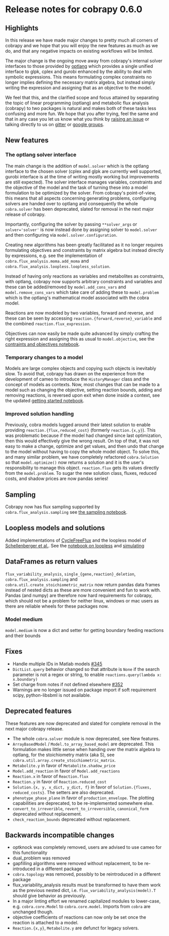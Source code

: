 # Release notes for cobrapy 0.6.0 

## Highlights

In this release we have made major changes to pretty much all corners
of cobrapy and we hope that you will enjoy the new features as much as
we do, and that any negative impacts on existing workflows will be
limited.

The major change is the ongoing move away from cobrapy's internal
solver interfaces to those provided by
[optlang](https://github.com/biosustain/optlang) which provides a
single unified interface to glpk, cplex and gurobi enhanced by the
ability to deal with symbolic expressions. This means formulating
complex constraints no longer implies defining the necessary matrix
algebra, but instead simply writing the expression and assigning that
as an objective to the model.

We feel that this, and the clarified scope and focus attained by
separating the topic of linear programming (optlang) and metabolic
flux analysis (cobrapy) to two packages is natural and makes both of
these tasks less confusing and more fun. We hope that you after
trying, feel the same and that in any case you let us know what you
think by
[raising an issue](https://github.com/opencobra/cobrapy/issues) or
talking directly to us on [gitter](gitter.im/opencobra/cobrapy) or
[google groups](https://groups.google.com/forum/#!forum/cobra-pie). 

## New features

### The optlang solver interface

The main change is the addition of `model.solver` which is the optlang
interface to the chosen solver (cplex and glpk are currently well
supported, gurobi interface is at the time of writing mostly working
but improvements are still expected). The solver interface manages
variables, constraints and the objective of the model and the task of
turning these into a model formulation to be optimized by the
solver. From cobrapy's point-of-view, this means that all aspects
concerning generating problems, configuring solvers are handed over to
optlang and consequently the whole `cobra.solver` has been deprecated,
slated for removal in the next major release of cobrapy.

Importantly, configuring the solver by passing `**solver_args` or
`solver='solver'` is now instead done by assigning solver to
`model.solver` and then configuring via `model.solver.configuration`.

Creating new algorithms has been greatly facilitated as it no longer
requires formulating objectives and constraints by matrix algebra but
instead directly by expressions, e.g. see the implementation of
`cobra.flux_analysis.moma.add_moma` and
`cobra.flux_analysis.loopless.loopless_solution`. 

Instead of having only reactions as variables and metabolites as
constraints, with optlang, cobrapy now supports arbitrary constraints
and variables and these can be added/removed by `model.add_cons_vars`
and `model.remove_cons_vars` which take care of adding these to
`model.problem` which is the optlang's mathematical model associated
with the cobra model.

Reactions are now modeled by two variables, forward and reverse, and
these can be seen by accessing `reaction.{forward,reverse}_variable`
and the combined `reaction.flux_expression`.

Objectives can now easily be made quite advanced by simply crafting
the right expression and assigning this as usual to `model.objective`,
see the
[contraints and objectives notebook](http://cobrapy.readthedocs.io/en/latest/constraints_objective.html). 

### Temporary changes to a model

Models are large complex objects and copying such objects is
inevitably slow. To avoid that, cobrapy has drawn on the experience
from the development of cameo to introduce the `HistoryManager` class
and the concept of models as contexts. Now, most changes that can be
made to a model such as changing the objective, setting reaction
bounds, adding and removing reactions, is reversed upon exit when done
inside a context, see the updated
[getting started notebook](http://cobrapy.readthedocs.io/en/latest/getting_started.html).

### Improved solution handling

Previously, cobra models lugged around their latest solution to enable
providing `reaction.{flux,reduced_cost}` (formerly
`reaction.{x,y}`). This was problematic because if the model had
changed since last optimization, then this would effectively give the
wrong result. On top of that, it was not easy to make a change,
optimize and get values, and then undo that change to the model
without having to copy the whole model object. To solve this, and many
similar problem, we have completely refactored `cobra.Solution` so
that `model.optimize()` now returns a solution and it is the user's
responsibility to manage this object. `reaction.flux` gets its values
directly from the `model.problem`. To sugar the new solution class,
fluxes, reduced costs, and shadow prices are now pandas series!

## Sampling

Cobrapy now has flux sampling supported by
`cobra.flux_analysis.sampling` see
[the sampling notebook](http://cobrapy.readthedocs.io/en/latest/sampling.html).

## Loopless models and solutions

Added implementations of
[CycleFreeFlux](http://dx.doi.org/10.1093/bioinformatics/btv096) and
the loopless model of
[Schellenberger et al.](http://dx.doi.org/10.1016/j.bpj.2010.12.3707). See
the
[notebook on loopless](http://cobrapy.readthedocs.io/en/latest/loopless.html)
and [simulating](http://cobrapy.readthedocs.io/en/latest/simulating.html)

## DataFrames as return values

`flux_variability_analysis`, `single_{gene,reaction}_deletion`,
`cobra.flux_analysis.sampling` and
`cobra.util.create_stoichiometric_matrix` now return pandas data frames
instead of nested dicts as these are more convenient and fun to work
with. Pandas (and numpy) are therefore now hard requirements for
cobrapy, which should not be a problem for neither linux, windows or
mac users as there are reliable wheels for these packages now.

### Model medium

`model.medium` is now a dict and setter for getting boundary feeding
reactions and their bounds

## Fixes

- Handle multiple IDs in Matlab models
  [#345](https://github.com/opencobra/cobrapy/issues)
- `DictList.query` behavior changed so that attribute is `None` if the
  search parameter is not a regex or string, to enable
  `reactions.query(lambda x: x.boundary)`
- Set charge from notes if not defined elsewhere
  [#352](https://github.com/opencobra/cobrapy/issues)
- Warnings are no longer issued on package import if soft requirement
  scipy, python-libsbml is not available.

## Deprecated features

These features are now deprecated and slated for complete removal in
the next major cobrapy release.

- The whole `cobra.solver` module is now deprecated, see New features.
- `ArrayBasedModel` / `Model.to_array_based_model` are
  deprecated. This formulation makes little sense when handing over
  the matrix algebra to optlang, for the stoichiometry matrix (aka S),
  see `cobra.util.array.create_stoichiometric_matrix`.
- `Metabolite.y` in favor of `Metabolite.shadow_price`
- `Model.add_reaction` in favor of `Model.add_reactions`
- `Reaction.x` in favor of `Reaction.flux`
- `Reaction.y` in favor of `Reaction.reduced_cost`
- `Solution.{x, y, x_dict, y_dict, f}` in favor of `Solution.{fluxes,
  reduced_costs}`. The setters are also deprecated.
- `phenotype_phase_plane` in favor of `production_envelope`. The
  plotting capabilities are deprecated, to be re-implemented somewhere
  else.
- `convert_to_irreverible`, `revert_to_irreversible`, `canonical_form`
  deprecated without replacement.
- `check_reaction_bounds` deprecated without replacement.

## Backwards incompatible changes

- optknock was completely removed, users are advised to use cameo for
  this functionality
- dual_problem was removed
- gapfilling algorithms were removed without replacement, to be
  re-introduced in a different package
- `cobra.topology` was removed, possibly to be reintroduced in a
  different package
- flux_variability_analysis results must be transformed to have them
  work as the previous nested dict,
  i.e. `flux_variability_analysis(model).T` should give behavior as
  previously.
- In a major linting effort we renamed capitalized modules to lower-case,
  e.g. `cobra.core.Model` to `cobra.core.model`. Imports from `cobra`
  are unchanged though.
- objective coefficients of reactions can now only be set once the
  reaction is attached to a model.
- `Reaction.{x,y}`, `Metabolite.y` are defunct for legacy solvers.
